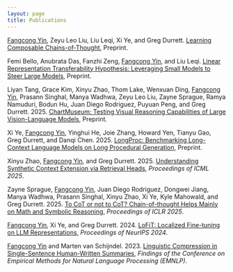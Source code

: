 ```yaml
---
layout: page
title: Publications
---
```

<ins>Fangcong Yin</ins>, Zeyu Leo Liu, Liu Leqi, Xi Ye, and Greg Durrett. [Learning Composable Chains-of-Thought](https://arxiv.org/abs/2505.22635), Preprint.

Femi Bello, Anubrata Das, Fanzhi Zeng, <ins>Fangcong Yin</ins>, and Liu Leqi. [Linear Representation Transferability Hypothesis: Leveraging Small Models to Steer Large Models](https://arxiv.org/abs/2506.00653), Preprint.

Liyan Tang, Grace Kim, Xinyu Zhao, Thom Lake, Wenxuan Ding, <ins>Fangcong Yin</ins>, Prasann Singhal, Manya Wadhwa, Zeyu Leo Liu, Zayne Sprague, Ramya Namuduri, Bodun Hu, Juan Diego Rodriguez, Puyuan Peng, and Greg Durrett. 2025. [ChartMuseum: Testing Visual Reasoning Capabilities of Large Vision-Language Models](https://arxiv.org/abs/2505.13444), Preprint.

Xi Ye, <ins>Fangcong Yin</ins>, Yinghui He, Joie Zhang, Howard Yen, Tianyu Gao, Greg Durrett, and Danqi Chen. 2025. [LongProc: Benchmarking Long-Context Language Models on Long Procedural Generation](https://arxiv.org/abs/2501.05414), Preprint.

Xinyu Zhao, <ins>Fangcong Yin</ins>, and Greg Durrett. 2025. [Understanding Synthetic Context Extension via Retrieval Heads](https://arxiv.org/abs/2410.22316), *Proceedings of ICML 2025*.

Zayne Sprague, <ins>Fangcong Yin</ins>, Juan Diego Rodriguez, Dongwei Jiang, Manya Wadhwa, Prasann Singhal, Xinyu Zhao, Xi Ye, Kyle Mahowald, and Greg Durrett. 2025. [To CoT or not to CoT? Chain-of-thought Helps Mainly on Math and Symbolic Reasoning](https://arxiv.org/abs/2409.12183), *Proceedings of ICLR 2025*.

<ins>Fangcong Yin</ins>, Xi Ye, and Greg Durrett. 2024. [LoFiT: Localized Fine-tuning on LLM Representations](https://arxiv.org/abs/2406.01563), *Proceedings of NeurIPS 2024*.

<ins>Fangcong Yin</ins> and Marten van Schijndel. 2023. [Linguistic Compression in Single-Sentence Human-Written Summaries](https://aclanthology.org/2023.findings-emnlp.532/), *Findings of the Conference on Empirical Methods for Natural Language Processing (EMNLP)*.

